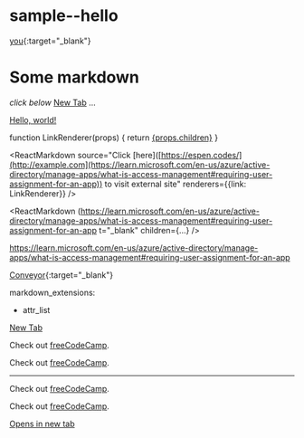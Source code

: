 # sample--hello

[you](https://learn.microsoft.com/en-us/azure/active-directory/manage-apps/what-is-access-management#requiring-user-assignment-for-an-app){:target="_blank"}


# Some markdown
*click below*
<a href="https://learn.microsoft.com/en-us/azure/active-directory/manage-apps/what-is-access-management#requiring-user-assignment-for-an-app" target="_blank">New Tab</a>
...

<a href="[http://example.com](https://learn.microsoft.com/en-us/azure/active-directory/manage-apps/what-is-access-management#requiring-user-assignment-for-an-app)/" target="_blank">Hello, world!</a>

function LinkRenderer(props) {
  return <a href={props.href} target="_blank">{props.children}</a>
}

<ReactMarkdown
  source="Click [here]([https://espen.codes/](http://example.com](https://learn.microsoft.com/en-us/azure/active-directory/manage-apps/what-is-access-management#requiring-user-assignment-for-an-app)) to visit external site"
  renderers={{link: LinkRenderer}}
/>


<ReactMarkdown (https://learn.microsoft.com/en-us/azure/active-directory/manage-apps/what-is-access-management#requiring-user-assignment-for-an-app t="_blank" children={...} />

<a href="#">https://learn.microsoft.com/en-us/azure/active-directory/manage-apps/what-is-access-management#requiring-user-assignment-for-an-app</a>

[Conveyor](www.conveyor.dev){:target="_blank"}

markdown_extensions:
  - attr_list
 <a href="https://support.google.com/chrome/answer/95647?hl=es&amp;ref_topic=3421433%3F" target="_blank">
  
  
  <a href="www,google.com" target="_blank">New Tab</a>
  
  
  
  <p>Check out <a href="https://www.freecodecamp.org/">freeCodeCamp</a>.</p>
  
  
  <p>Check out <a href="https://www.freecodecamp.org/" target="_blank">freeCodeCamp</a>.</p>
  
  ****
<p>Check out <a href="https://www.freecodecamp.org/" target="_blank" rel="noopener noreferrer">freeCodeCamp</a>.</p>
  
<p>Check out <a href="https://www.freecodecamp.org/" target="_blank" rel="noopener noreferrer">freeCodeCamp</a>.</p>
 
<a href="www.google.com" target="_blank">Opens in new tab</a>
